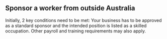 ## Sponsor a worker from outside Australia

Initially, 2 key conditions need to be met: Your business has to be approved as a standard sponsor and the intended position is listed as a skilled occupation. Other payroll and training requirements may also apply.

